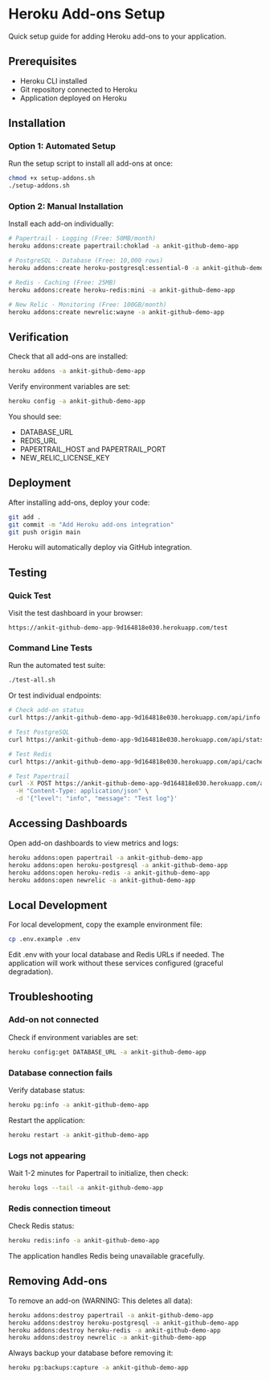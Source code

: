 # Heroku Add-ons Setup

Quick setup guide for adding Heroku add-ons to your application.

## Prerequisites

- Heroku CLI installed
- Git repository connected to Heroku
- Application deployed on Heroku

## Installation

### Option 1: Automated Setup

Run the setup script to install all add-ons at once:

```bash
chmod +x setup-addons.sh
./setup-addons.sh
```

### Option 2: Manual Installation

Install each add-on individually:

```bash
# Papertrail - Logging (Free: 50MB/month)
heroku addons:create papertrail:choklad -a ankit-github-demo-app

# PostgreSQL - Database (Free: 10,000 rows)
heroku addons:create heroku-postgresql:essential-0 -a ankit-github-demo-app

# Redis - Caching (Free: 25MB)
heroku addons:create heroku-redis:mini -a ankit-github-demo-app

# New Relic - Monitoring (Free: 100GB/month)
heroku addons:create newrelic:wayne -a ankit-github-demo-app
```

## Verification

Check that all add-ons are installed:

```bash
heroku addons -a ankit-github-demo-app
```

Verify environment variables are set:

```bash
heroku config -a ankit-github-demo-app
```

You should see:
- DATABASE_URL
- REDIS_URL
- PAPERTRAIL_HOST and PAPERTRAIL_PORT
- NEW_RELIC_LICENSE_KEY

## Deployment

After installing add-ons, deploy your code:

```bash
git add .
git commit -m "Add Heroku add-ons integration"
git push origin main
```

Heroku will automatically deploy via GitHub integration.

## Testing

### Quick Test

Visit the test dashboard in your browser:
```
https://ankit-github-demo-app-9d164818e030.herokuapp.com/test
```

### Command Line Tests

Run the automated test suite:

```bash
./test-all.sh
```

Or test individual endpoints:

```bash
# Check add-on status
curl https://ankit-github-demo-app-9d164818e030.herokuapp.com/api/info

# Test PostgreSQL
curl https://ankit-github-demo-app-9d164818e030.herokuapp.com/api/stats

# Test Redis
curl https://ankit-github-demo-app-9d164818e030.herokuapp.com/api/cache/test

# Test Papertrail
curl -X POST https://ankit-github-demo-app-9d164818e030.herokuapp.com/api/log \
  -H "Content-Type: application/json" \
  -d '{"level": "info", "message": "Test log"}'
```

## Accessing Dashboards

Open add-on dashboards to view metrics and logs:

```bash
heroku addons:open papertrail -a ankit-github-demo-app
heroku addons:open heroku-postgresql -a ankit-github-demo-app
heroku addons:open heroku-redis -a ankit-github-demo-app
heroku addons:open newrelic -a ankit-github-demo-app
```

## Local Development

For local development, copy the example environment file:

```bash
cp .env.example .env
```

Edit .env with your local database and Redis URLs if needed. The application will work without these services configured (graceful degradation).

## Troubleshooting

### Add-on not connected

Check if environment variables are set:
```bash
heroku config:get DATABASE_URL -a ankit-github-demo-app
```

### Database connection fails

Verify database status:
```bash
heroku pg:info -a ankit-github-demo-app
```

Restart the application:
```bash
heroku restart -a ankit-github-demo-app
```

### Logs not appearing

Wait 1-2 minutes for Papertrail to initialize, then check:
```bash
heroku logs --tail -a ankit-github-demo-app
```

### Redis connection timeout

Check Redis status:
```bash
heroku redis:info -a ankit-github-demo-app
```

The application handles Redis being unavailable gracefully.

## Removing Add-ons

To remove an add-on (WARNING: This deletes all data):

```bash
heroku addons:destroy papertrail -a ankit-github-demo-app
heroku addons:destroy heroku-postgresql -a ankit-github-demo-app
heroku addons:destroy heroku-redis -a ankit-github-demo-app
heroku addons:destroy newrelic -a ankit-github-demo-app
```

Always backup your database before removing it:
```bash
heroku pg:backups:capture -a ankit-github-demo-app
```
